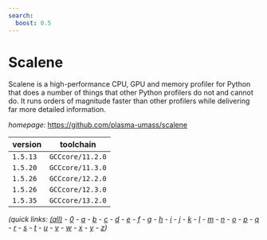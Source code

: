 ```yaml
---
search:
  boost: 0.5
---
```

# Scalene

Scalene is a high-performance CPU, GPU and memory profiler for Python that does a number of things that other Python profilers do not and cannot do. It runs orders of magnitude faster than other profilers while delivering far more detailed information.

*homepage*: <https://github.com/plasma-umass/scalene>

version | toolchain
--------|----------
``1.5.13`` | ``GCCcore/11.2.0``
``1.5.20`` | ``GCCcore/11.3.0``
``1.5.26`` | ``GCCcore/12.2.0``
``1.5.26`` | ``GCCcore/12.3.0``
``1.5.35`` | ``GCCcore/13.2.0``


*(quick links: [(all)](../index.md) - [0](../0/index.md) - [a](../a/index.md) - [b](../b/index.md) - [c](../c/index.md) - [d](../d/index.md) - [e](../e/index.md) - [f](../f/index.md) - [g](../g/index.md) - [h](../h/index.md) - [i](../i/index.md) - [j](../j/index.md) - [k](../k/index.md) - [l](../l/index.md) - [m](../m/index.md) - [n](../n/index.md) - [o](../o/index.md) - [p](../p/index.md) - [q](../q/index.md) - [r](../r/index.md) - [s](../s/index.md) - [t](../t/index.md) - [u](../u/index.md) - [v](../v/index.md) - [w](../w/index.md) - [x](../x/index.md) - [y](../y/index.md) - [z](../z/index.md))*

